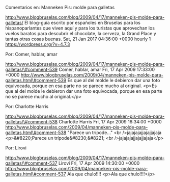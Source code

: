 Comentarios en: Manneken Pis: molde para galletas

http://www.blogbruselas.com/blog/2009/04/17/manneken-pis-molde-para-galletas/
El blog-guía escrito por españoles en Bruselas para los hispanoparlantes
que viven aquí y para los turistas que aprovechan los vuelos baratos
para descubrir el chocolate, la cerveza, la Grand Place y tantas otras
cosas buenas. Sat, 21 Jan 2017 04:36:00 +0000 hourly 1
https://wordpress.org/?v=4.7.3

Por: Comer, hablar, amar

http://www.blogbruselas.com/blog/2009/04/17/manneken-pis-molde-para-galletas/\#comment-539
Comer, hablar, amar Fri, 17 Apr 2009 17:33:00 +0000
http://www.blogbruselas.com/2009/04/manneken-pis-molde-para-galletas.html\#comment-539
Es que al del molde le debieron dar una foto equivocada, porque en esa
parte no se parece mucho al original. \<p\>Es que al del molde le
debieron dar una foto equivocada, porque en esa parte no se parece mucho
al original.\</p\>

Por: Charlotte Harris

http://www.blogbruselas.com/blog/2009/04/17/manneken-pis-molde-para-galletas/\#comment-538
Charlotte Harris Fri, 17 Apr 2009 16:34:00 +0000
http://www.blogbruselas.com/2009/04/manneken-pis-molde-para-galletas.html\#comment-538
&quot;Parece un trípode\...&quot; &lt;br /&gt;jajajajajjajajjajaja
\<p\>&\#8220;Parece un trípode&\#8230;&\#8221; \<br
/\>jajajajajjajajjajaja\</p\>

Por: Lirovi

http://www.blogbruselas.com/blog/2009/04/17/manneken-pis-molde-para-galletas/\#comment-537
Lirovi Fri, 17 Apr 2009 14:30:00 +0000
http://www.blogbruselas.com/2009/04/manneken-pis-molde-para-galletas.html\#comment-537
Ala que chulo!!!! \<p\>Ala que chulo!!!!\</p\>
